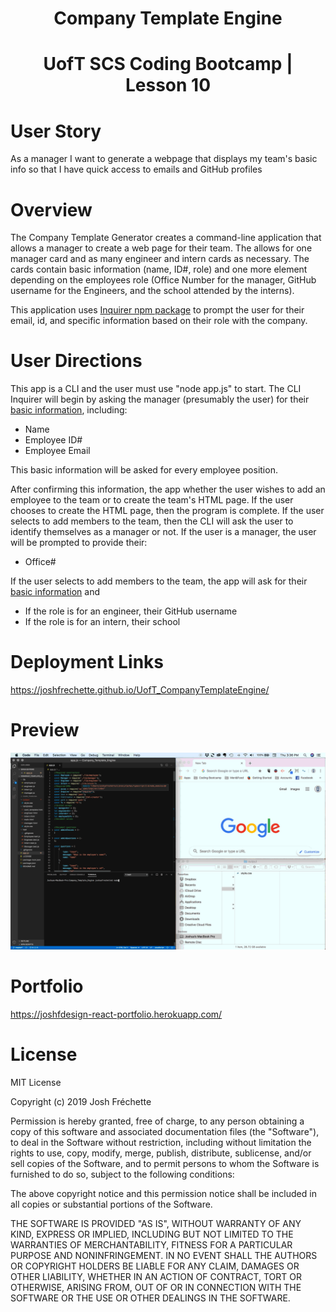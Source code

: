 <h1 align="center">Company Template Engine<h1>
<p align="center">UofT SCS Coding Bootcamp | Lesson 10<p>

# User Story

As a manager
I want to generate a webpage that displays my team's basic info
so that I have quick access to emails and GitHub profiles

# Overview

The Company Template Generator creates a command-line application that allows a manager to create a web page for their team. The allows for one manager card and as many engineer and intern cards as necessary. The cards contain basic information (name, ID#, role) and one more element depending on the employees role (Office Number for the manager, GitHub username for the Engineers, and the school attended by the interns).

This application uses [Inquirer npm package](https://github.com/SBoudrias/Inquirer.js/) to prompt the user for their email, id, and specific information based on their role with the company.

# User Directions

This app is a CLI and the user must use "node app.js" to start. The CLI Inquirer will begin by asking the manager (presumably the user) for their <u>basic information</u>, including:
 * Name
 * Employee ID#
 * Employee Email

This basic information will be asked for every employee position. 

After confirming this information, the app whether the user wishes to add an employee to the team or to create the team's HTML page. If the user chooses to create the HTML page, then the program is complete. If the user selects to add members to the team, then the CLI will ask the user to identify themselves as a manager or not. If the user is a manager, the user will be prompted to provide their:
* Office#

If the user selects to add members to the team, the app will ask for their <u>basic information</u> and
 * If the role is for an engineer, their GitHub username
 * If the role is for an intern, their school

# Deployment Links

https://joshfrechette.github.io/UofT_CompanyTemplateEngine/


# Preview

![Company Template Engine](Documentation/Company_Template_Engine.gif)

# Portfolio

https://joshfdesign-react-portfolio.herokuapp.com/

# License

MIT License

Copyright (c) 2019 Josh Fréchette

Permission is hereby granted, free of charge, to any person obtaining a copy of this software and associated documentation files (the "Software"), to deal in the Software without restriction, including without limitation the rights to use, copy, modify, merge, publish, distribute, sublicense, and/or sell copies of the Software, and to permit persons to whom the Software is furnished to do so, subject to the following conditions:

The above copyright notice and this permission notice shall be included in all copies or substantial portions of the Software.

THE SOFTWARE IS PROVIDED "AS IS", WITHOUT WARRANTY OF ANY KIND, EXPRESS OR IMPLIED, INCLUDING BUT NOT LIMITED TO THE WARRANTIES OF MERCHANTABILITY, FITNESS FOR A PARTICULAR PURPOSE AND NONINFRINGEMENT. IN NO EVENT SHALL THE AUTHORS OR COPYRIGHT HOLDERS BE LIABLE FOR ANY CLAIM, DAMAGES OR OTHER LIABILITY, WHETHER IN AN ACTION OF CONTRACT, TORT OR OTHERWISE, ARISING FROM, OUT OF OR IN CONNECTION WITH THE SOFTWARE OR THE USE OR OTHER DEALINGS IN THE SOFTWARE.